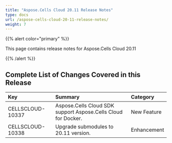 ```yaml
---
title: "Aspose.Cells Cloud 20.11 Release Notes"
type: docs
url: /aspose-cells-cloud-20-11-release-notes/
weight: 7
---
```


{{% alert color="primary" %}} 

This page contains release notes for Aspose.Cells Cloud 20.11

{{% /alert %}} 
## **Complete List of Changes Covered in this Release**

|**Key**|**Summary**|**Category**|
| :- | :- | :- |
|CELLSCLOUD-10337|Aspose.Cells Cloud SDK support Aspose.Cells Cloud for Docker.|New Feature|
|CELLSCLOUD-10338|Upgrade submodules to 20.11 version.|Enhancement|
